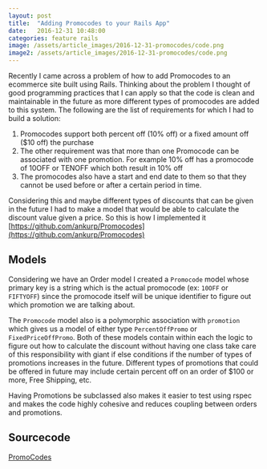 ```yaml
---
layout: post
title:  "Adding Promocodes to your Rails App"
date:   2016-12-31 10:48:00
categories: feature rails
image: /assets/article_images/2016-12-31-promocodes/code.png
image2: /assets/article_images/2016-12-31-promocodes/code.png
---
```


Recently I came across a problem of how to add Promocodes to an ecommerce site built using Rails. Thinking about the problem I thought of good programming practices that I can apply so that the code is clean and maintainable in the future as more different types of promocodes are added to this system. The following are the list of requirements for which I had to build a solution:

1. Promocodes support both percent off (10% off) or a fixed amount off ($10 off) the purchase
2. The other requirement was that more than one Promocode can be associated with one promotion. For example 10% off has a promocode of 10OFF or TENOFF which both result in 10% off
3. The promocodes also have a start and end date to them so that they cannot be used before or after a certain period in time.

Considering this and maybe different types of discounts that can be given in the future I had to make a model that would be able to calculate the discount value given a price. So this is how I implemented it [https://github.com/ankurp/Promocodes](https://github.com/ankurp/Promocodes)


## Models

Considering we have an Order model I created a `Promocode` model whose primary key is a string which is the actual promocode (ex: `10OFF` or `FIFTYOFF`) since the promocode itself will be unique identifier to figure out which promotion we are talking about.

The `Promocode` model also is a polymorphic association with `promotion` which gives us a model of either type `PercentOffPromo` or `FixedPriceOffPromo`. Both of these models contain within each the logic to figure out how to calculate the discount without having one class take care of this responsibility with giant if else conditions if the number of types of promotions increases in the future. Different types of promotions that could be offered in future may include certain percent off on an order of $100 or more, Free Shipping, etc.

Having Promotions be subclassed also makes it easier to test using rspec and makes the code highly cohesive and reduces coupling between orders and promotions.

## Sourcecode

[PromoCodes](https://github.com/ankurp/PromoCodes)
